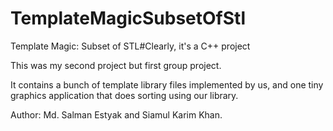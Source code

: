 # TemplateMagicSubsetOfStl
Template Magic: Subset of STL#Clearly, it's a C++ project

This was my second project but first group project.

It contains a bunch of template library files implemented by us, and one tiny graphics application that does sorting using our library.







Author: Md. Salman Estyak and Siamul Karim Khan.
